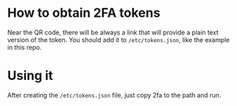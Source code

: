 # How to obtain 2FA tokens

Near the QR code, there will be always a link that will provide a plain text
version of the token. You should add it to `/etc/tokens.json`, like the example
in this repo.

# Using it

After creating the `/etc/tokens.json` file, just copy 2fa to the path and run.
